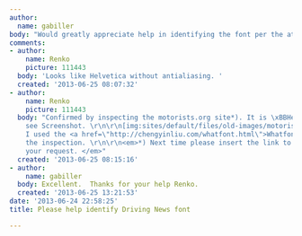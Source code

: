 ```yaml
---
author:
  name: gabiller
body: "Would greatly appreciate help in identifying the font per the attached jpg.\r\n\r\nThanks."
comments:
- author:
    name: Renko
    picture: 111443
  body: 'Looks like Helvetica without antialiasing. '
  created: '2013-06-25 08:07:32'
- author:
    name: Renko
    picture: 111443
  body: "Confirmed by inspecting the motorists.org site*). It is \xBBHelvetica Neue\xAB,
    see Screenshot. \r\n\r\n[img:sites/default/files/old-images/motorists_5340.png]\r\n\r\nFYI:
    I used the <a href=\"http://chengyinliu.com/whatfont.html\">Whatfont app</a> for
    the inspection. \r\n\r\n<em>*) Next time please insert the link to the page with
    your request. </em>"
  created: '2013-06-25 08:15:16'
- author:
    name: gabiller
  body: Excellent.  Thanks for your help Renko.
  created: '2013-06-25 13:21:53'
date: '2013-06-24 22:58:25'
title: Please help identify Driving News font

---
```

